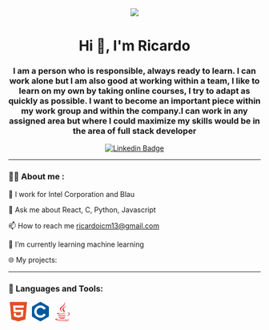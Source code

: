 <div id="header" align="center">
  <img src="https://media.giphy.com/media/HscDLzkO8EOTmgkhQP/giphy.gif" width="200"/>
  <h1 align="center">Hi 👋, I'm Ricardo</h1>
  <h3 align="center">I am a person who is
responsible, always ready to
learn. I can work alone but I am
also good at working within a
team, I like to learn on my own
by taking online courses, I try to
adapt as quickly as possible.
I want to become an important
piece within my work group and
within the company.I can work
in any assigned area but where I
could maximize my skills would
be in the area of full stack developer
</h3>
  
</div>

<div id="badges" align="center">
  <a href="https://www.linkedin.com/in/ricardo-isaac-caldera-martinez-54bb68241/" target="_blank">
    <img src="https://img.shields.io/badge/LinkedIn-0077B5?style=for-the-badge&logo=linkedin&logoColor=white" alt="Linkedin Badge"/>
  </a>
</div>

---

### 👨‍💻 About me :
📝 I work for Intel Corporation and Blau

💬 Ask me about React, C, Python, Javascript

📫 How to reach me ricardoicm13@gmail.com

🌱 I’m currently learning machine learning 

🌐 My projects:
 
---
<div align="left">
  <h3>🔨 Languages and Tools:</h3>
  <div>
    <img src="https://github.com/devicons/devicon/blob/master/icons/html5/html5-plain.svg" title="" alt="" width="40"/>
    <img src="https://github.com/devicons/devicon/blob/master/icons/c/c-plain.svg" title="" alt="" width="40"/>
    <img src="https://github.com/devicons/devicon/blob/master/icons/java/java-plain.svg" title="" alt="" width="40"/>
    <img src="" title="" alt="" width="40"/>
    <img src="" title="" alt="" width="40"/>
    <img src="" title="" alt="" width="40"/>
    <img src="" title="" alt="" width="40"/>
  </div>
</div>


